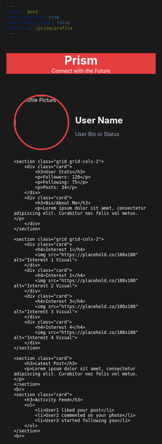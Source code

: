 ```yaml
---
layout: post 
search_exclude: true
show_reading_time: false
permalink: /prism/profile
---
```


<style>
    * {
        margin: 0;
        padding: 0;
        box-sizing: border-box;
    }

    html {
        font-family: 'Roboto', sans-serif;
        background-color: #1a1a1a;
        color: #ffffff;
    }

    .container {
        width: 90%;
        max-width: 1200px;
        margin: 0 auto;
    }

    header {
        background-color: #e53e3e;
        padding: 0px;
        text-align: center;
    }

    header h1 {
        font-size: 2rem;
        font-weight: bold;
    }

    header p {
        margin-top: 0px;
    }

    .profile {
        display: flex;
        align-items: center;
        margin-bottom: 24px;
    }

    .profile img {
        width: 150px;
        height: 150px;
        border-radius: 50%;
        border: 4px solid #e53e3e;
        margin-right: 16px;
    }

    .profile div h2 {
        font-size: 1.5rem;
        font-weight: bold;
    }

    .profile div p {
        color: #a0aec0;
    }

    .grid {
        display: grid;
        gap: 16px;
        margin-bottom: 24px;
    }

    .grid-cols-2 {
        grid-template-columns: repeat(2, 1fr);
    }

    .card {
        background-color: #2d3748;
        padding: 16px;
        border-radius: 8px;
    }

    .card h3, .card h4 {
        font-size: 1.25rem;
        font-weight: 600;
        margin-bottom: 8px;
    }

    .card img {
        width: 100%;
        border-radius: 8px;
    }

    .card p {
        margin-top: 8px;
    }

    ul {
        list-style: none;
    }

    ul li {
        margin: 8px 0;
    }

    footer {
        background-color: #e53e3e;
        padding: 16px;
        text-align: center;
    }

    footer p {
        font-size: 0.875rem;
    }
</style>

<header>
    <h1>Prism</h1>
    <p>Connect with the Future</p>
</header>

<main class="container">
    <section class="profile">
        <img src="https://placehold.co/150x150" alt="Profile Picture">
        <div>
            <h2>User Name</h2>
            <p>User Bio or Status</p>
        </div>
    </section>

    <section class="grid grid-cols-2">
        <div class="card">
            <h3>User Stats</h3>
            <p>Followers: 120</p>
            <p>Following: 75</p>
            <p>Posts: 34</p>
        </div>
        <div class="card">
            <h3>Bio/About Me</h3>
            <p>Lorem ipsum dolor sit amet, consectetur adipiscing elit. Curabitur nec felis vel metus.</p>
        </div>
    </section>

    <section class="grid grid-cols-2">
        <div class="card">
            <h4>Interest 1</h4>
            <img src="https://placehold.co/100x100" alt="Interest 1 Visual">
        </div>
        <div class="card">
            <h4>Interest 2</h4>
            <img src="https://placehold.co/100x100" alt="Interest 2 Visual">
        </div>
        <div class="card">
            <h4>Interest 3</h4>
            <img src="https://placehold.co/100x100" alt="Interest 3 Visual">
        </div>
        <div class="card">
            <h4>Interest 4</h4>
            <img src="https://placehold.co/100x100" alt="Interest 4 Visual">
        </div>
    </section>

    <section class="card">
        <h3>Latest Post</h3>
        <p>Lorem ipsum dolor sit amet, consectetur adipiscing elit. Curabitur nec felis vel metus.</p>
    </section>
    <br>
    <section class="card">
        <h3>Activity Feed</h3>
        <ul>
            <li>User1 liked your post</li>
            <li>User2 commented on your photo</li>
            <li>User3 started following you</li>
        </ul>
    </section>
    <br>
</main>